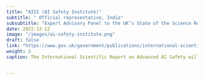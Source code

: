 ```yaml
---
title: "AISI (AI Safety Institute)"
subtitle: " Official representative, India"
subsubtitle: "Expert Advisory Panel to the UK’s State of the Science Report on Advanced AI Safety."
date: 2022-12-12
image: "/images/ai-safety-institute.png"
draft: false
link: "https://www.gov.uk/government/publications/international-scientific-report-on-advanced-ai-safety-expert-advisory-panel-and-principles-and-procedures/international-scientific-report-on-advanced-ai-safety-expert-advisory-panel-members"
weight: 3
caption: The International Scientific Report on Advanced AI Safety will drive an up-to-date, science-based understanding of the safety of advanced AI systems. Announced at the AI Safety Summit in November 2023, the UK has commissioned Yoshua Bengio, a Turing Award-winning AI academic and member of the UN’s Scientific Advisory Board, to Chair the Report. The panel is an international advisory body who will advise the Chair on the content of the Report. It consists of nominated representatives from the 30 nations that were invited to the UK AI Safety Summit, and the UN and the EU. It will share and promote the findings of the report in their own countries.


---
```


